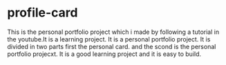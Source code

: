 # profile-card
This is the personal portfolio project which i made by following a tutorial in the youtube.It is a learning project.
It is a personal portfolio project.
It is divided in two parts first the personal card. and the scond is the personal portfolio projecxt.
It is a good learning project and it is easy to build.
